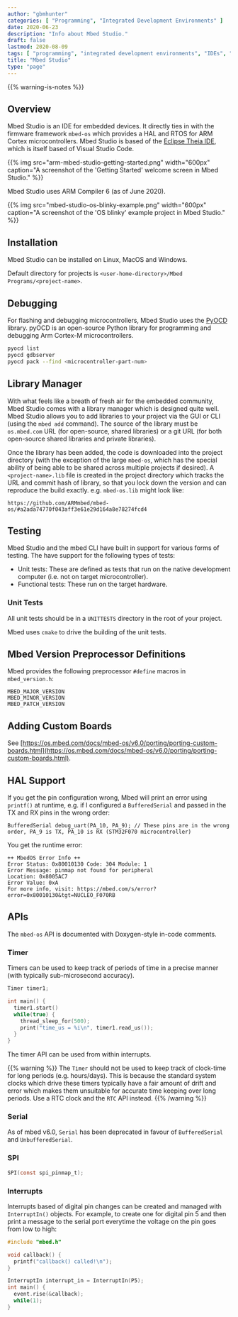 ```yaml
---
author: "gbmhunter"
categories: [ "Programming", "Integrated Development Environments" ]
date: 2020-06-23
description: "Info about Mbed Studio."
draft: false
lastmod: 2020-08-09
tags: [ "programming", "integrated development environments", "IDEs", "Mbed Studio", "ARM", "Cortex-M", "pyOCD", "ARM Compiler", "Mbed OS", "RTOS", "API", "HAL" ]
title: "Mbed Studio"
type: "page"
---
```


{{% warning-is-notes %}}

## Overview

Mbed Studio is an IDE for embedded devices. It directly ties in with the firmware framework `mbed-os` which provides a HAL and RTOS for ARM Cortex microcontrollers. Mbed Studio is based of the [Eclipse Theia IDE](https://theia-ide.org/), which is itself based of Visual Studio Code.

{{% img src="arm-mbed-studio-getting-started.png" width="600px" caption="A screenshot of the 'Getting Started' welcome screen in Mbed Studio." %}}

Mbed Studio uses ARM Compiler 6 (as of June 2020).

{{% img src="mbed-studio-os-blinky-example.png" width="600px" caption="A screenshot of the 'OS blinky' example project in Mbed Studio." %}}

## Installation

Mbed Studio can be installed on Linux, MacOS and Windows.

Default directory for projects is `<user-home-directory>/Mbed Programs/<project-name>`.

## Debugging

For flashing and debugging microcontrollers, Mbed Studio uses the [PyOCD](https://github.com/mbedmicro/pyOCD) library. pyOCD is an open-source Python library for programming and debugging Arm Cortex-M microcontrollers.

```bash
pyocd list
pyocd gdbserver
pyocd pack --find <microcontroller-part-num>
```

## Library Manager

With what feels like a breath of fresh air for the embedded community, Mbed Studio comes with a library manager which is designed quite well. Mbed Studio allows you to add libraries to your project via the GUI or CLI (using the `mbed add` command). The source of the library must be `os.mbed.com` URL (for open-source, shared libraries) or a git URL (for both open-source shared libraries and private libraries). 

Once the library has been added, the code is downloaded into the project directory (with the exception of the large `mbed-os`, which has the special ability of being able to be shared across multiple projects if desired). A `<project-name>.lib` file is created in the project directory which tracks the URL and commit hash of library, so that you lock down the version and can reproduce the build exactly. e.g. `mbed-os.lib` might look like:

```
https://github.com/ARMmbed/mbed-os/#a2ada74770f043aff3e61e29d164a8e78274fcd4
```

## Testing

Mbed Studio and the mbed CLI have built in support for various forms of testing. The have support for the following types of tests:

* Unit tests: These are defined as tests that run on the native development computer (i.e. not on target microcontroller).
* Functional tests: These run on the target hardware.

### Unit Tests

All unit tests should be in a `UNITTESTS` directory in the root of your project.

Mbed uses `cmake` to drive the building of the unit tests.

## Mbed Version Preprocessor Definitions

Mbed provides the following preprocessor `#define` macros in `mbed_version.h`:

```text
MBED_MAJOR_VERSION
MBED_MINOR_VERSION
MBED_PATCH_VERSION
```

## Adding Custom Boards

See [https://os.mbed.com/docs/mbed-os/v6.0/porting/porting-custom-boards.html](https://os.mbed.com/docs/mbed-os/v6.0/porting/porting-custom-boards.html).

## HAL Support

If you get the pin configuration wrong, Mbed will print an error using `printf()` at runtime, e.g. if I configured a `BufferedSerial` and passed in the TX and RX pins in the wrong order:

```
BufferedSerial debug_uart(PA_10, PA_9); // These pins are in the wrong order, PA_9 is TX, PA_10 is RX (STM32F070 microcontroller)
```

You get the runtime error:

```
++ MbedOS Error Info ++
Error Status: 0x80010130 Code: 304 Module: 1
Error Message: pinmap not found for peripheral
Location: 0x8005AC7
Error Value: 0xA
For more info, visit: https://mbed.com/s/error?error=0x80010130&tgt=NUCLEO_F070RB
```

## APIs

The `mbed-os` API is documented with Doxygen-style in-code comments.

### Timer

Timers can be used to keep track of periods of time in a precise manner (with typically sub-microsecond accuracy).

```c
Timer timer1;

int main() {
  timer1.start()
  while(true) {
    thread_sleep_for(500);
    print("time_us = %i\n", timer1.read_us());
  }
}
```

The timer API can be used from within interrupts.

{{% warning %}}
The `Timer` should not be used to keep track of clock-time for long periods (e.g. hours/days). This is because the standard system clocks which drive these timers typically have a fair amount of drift and error which makes them unsuitable for accurate time keeping over long periods. Use a RTC clock and the `RTC` API instead.
{{% /warning %}}

### Serial

As of mbed v6.0, `Serial` has been deprecated in favour of `BufferedSerial` and `UnbufferedSerial`.

### SPI

```c
SPI(const spi_pinmap_t);
```

### Interrupts

Interrupts based of digital pin changes can be created and managed with `InterruptIn()` objects. For example, to create one for digital pin 5 and then print a message to the serial port everytime the voltage on the pin goes from low to high:

```c++
#include "mbed.h"

void callback() {
  printf("callback() called!\n");
}

InterruptIn interrupt_in = InterruptIn(P5);
int main() {
  event.rise(&callback);
  while(1);
}
```

